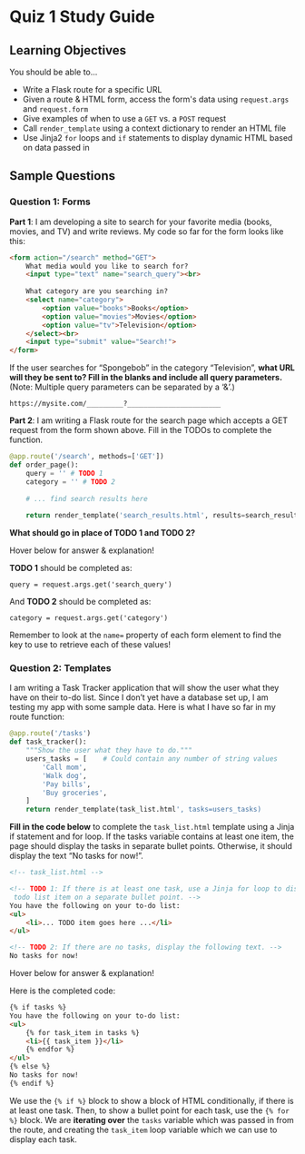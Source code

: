 # Quiz 1 Study Guide

## Learning Objectives

You should be able to...

- Write a Flask route for a specific URL
- Given a route & HTML form, access the form's data using `request.args` and `request.form`
- Give examples of when to use a `GET` vs. a `POST` request
- Call `render_template` using a context dictionary to render an HTML file
- Use Jinja2 `for` loops and `if` statements to display dynamic HTML based on data passed in

## Sample Questions

### Question 1: Forms

**Part 1**: I am developing a site to search for your favorite media (books, movies, and TV) and write reviews. My code so far for the form looks like this:

```html
<form action="/search" method="GET">
    What media would you like to search for?
    <input type="text" name="search_query"><br>
 
    What category are you searching in?
    <select name="category">
        <option value="books">Books</option>
        <option value="movies">Movies</option>
        <option value="tv">Television</option>
    </select><br>
    <input type="submit" value="Search!">
</form>
```

If the user searches for “Spongebob” in the category “Television”, **what URL will they be sent to? Fill in the blanks and include all query parameters.** (Note: Multiple query parameters can be separated by a ‘&’.)

`https://mysite.com/_________?_______________________`

<!-- Hover below for answer & explanation!

 <div class="hover-reveal">
 The URL the user will be sent to is:

 `https://mysite.com/search?search_query=Spongebob&category=tv`

For the search query, the key is determined by the `name=` property of the input element (`search_query`), and the value is determined by what the user types (`Spongebob`), for a key-value pair of `search_query=Spongebob`.

For the category, since the user doesn't type anything, the value is determined by the `value=` property of the select element, for a key-value pair of `category=tv`.
</div> -->

**Part 2**: I am writing a Flask route for the search page which accepts a GET request from the form shown above. Fill in the TODOs to complete the function.

```py
@app.route('/search', methods=['GET'])
def order_page():
    query = '' # TODO 1
    category = '' # TODO 2
 
    # ... find search results here
    
    return render_template('search_results.html', results=search_results)
```

**What should go in place of TODO 1 and TODO 2?**

Hover below for answer & explanation!

<div class="hover-reveal">

**TODO 1** should be completed as:

`query = request.args.get('search_query')`

And **TODO 2** should be completed as:

`category = request.args.get('category')`

Remember to look at the `name=` property of each form element to find the key to use to retrieve each of these values!
</div>

### Question 2: Templates

I am writing a Task Tracker application that will show the user what they have on their to-do list. Since I don’t yet have a database set up, I am testing my app with some sample data. Here is what I have so far in my route function:

```py
@app.route('/tasks')
def task_tracker():
    """Show the user what they have to do."""
    users_tasks = [    # Could contain any number of string values
        'Call mom',
        'Walk dog',
        'Pay bills',
        'Buy groceries',
    ]
    return render_template(task_list.html', tasks=users_tasks)
```

**Fill in the code below** to complete the `task_list.html` template using a Jinja if statement and for loop. If the tasks variable contains at least one item, the page should display the tasks in separate bullet points. Otherwise, it should display the text “No tasks for now!”.

```html
<!-- task_list.html -->

<!-- TODO 1: If there is at least one task, use a Jinja for loop to display each
 todo list item on a separate bullet point. -->
You have the following on your to-do list:
<ul>
    <li>... TODO item goes here ...</li>
</ul>

<!-- TODO 2: If there are no tasks, display the following text. -->
No tasks for now!
```

Hover below for answer & explanation!

<div class="hover-reveal">
Here is the completed code:

```html
{% if tasks %}
You have the following on your to-do list:
<ul>
    {% for task_item in tasks %}
    <li>{{ task_item }}</li>
    {% endfor %}
</ul>
{% else %}
No tasks for now!
{% endif %}
```

We use the `{% if %}` block to show a block of HTML conditionally, if there is at least one task. Then, to show a bullet point for each task, use the `{% for %}` block. We are **iterating over** the `tasks` variable which was passed in from the route, and creating the `task_item` loop variable which we can use to display each task.
</div>
